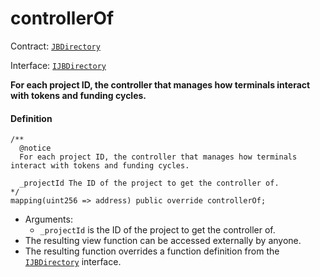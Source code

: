 # controllerOf

Contract: [`JBDirectory`](/dev/api/v2/contracts/jbdirectory/README.md/)​‌

Interface: [`IJBDirectory`](/dev/api/v2/interfaces/ijbdirectory.md)

**For each project ID, the controller that manages how terminals interact with tokens and funding cycles.**

#### Definition

```
/** 
  @notice 
  For each project ID, the controller that manages how terminals interact with tokens and funding cycles.

  _projectId The ID of the project to get the controller of.
*/
mapping(uint256 => address) public override controllerOf;
```

* Arguments:
  * `_projectId` is the ID of the project to get the controller of.
* The resulting view function can be accessed externally by anyone.
* The resulting function overrides a function definition from the [`IJBDirectory`](/dev/api/v2/interfaces/ijbdirectory.md) interface.
